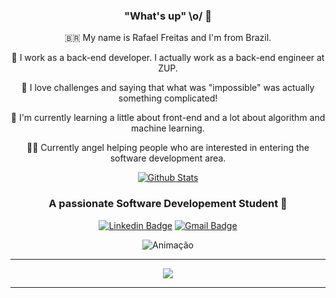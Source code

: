 <div align="center">

### "What's up" \o/ 👋

🇧🇷  My name is Rafael Freitas and I'm from Brazil. 

👷  I work as a back-end developer. I actually work as a back-end engineer at ZUP.

🤔 I love challenges and saying that what was "impossible" was actually something complicated!

🌱 I'm currently learning a little about front-end and a lot about algorithm and machine learning.

👨‍🏫 Currently angel helping people who are interested in entering the software development area.


[![Github Stats](https://github-readme-stats.vercel.app/api?username=RafaelOFreitas&hide=[%22issues%22,%22prs%22,%22contribs%22]&show_icons=true&theme=tokyonight)](https://github.com/RafaelOFreitas)

### A passionate  Software Developement Student 🚀

[![Linkedin Badge](https://img.shields.io/badge/-LinkedIn-blue?style=flat-square&logo=Linkedin&logoColor=white&link=https://www.linkedin.com/in/rafael-freitas-dev/)](https://www.linkedin.com/in/rafael-freitas-dev/)
[![Gmail Badge](https://img.shields.io/badge/-Gmail-c14438?style=flat-square&logo=Gmail&logoColor=white&link=mailto:rafaelfreitas.dev@gmail.com)](mailto:rafaelfreitas.dev@gmail.com)


<img src="https://www.infnet.edu.br/esti/wp-content/uploads/sites/5/2019/06/analise-de-sistemas.gif" alt="Animação"/>

----

<a href="http://encurtador.com.br/jBHK9" target="_blank">
<img src="https://img.shields.io/badge/📥-RESUME-blue"/>
</a>

----

</div>